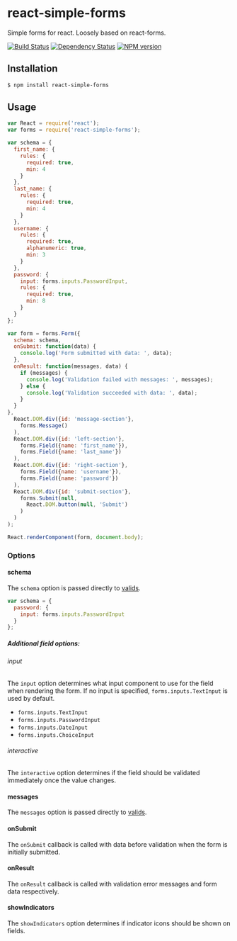 react-simple-forms
==================

Simple forms for react. Loosely based on react-forms.

[![Build Status](https://img.shields.io/travis/jsdir/react-simple-forms.svg?style=flat)](https://travis-ci.org/jsdir/react-simple-forms)
[![Dependency Status](https://img.shields.io/david/jsdir/react-simple-forms.svg?style=flat)](https://david-dm.org/jsdir/react-simple-forms)
[![NPM version](https://img.shields.io/npm/v/react-simple-forms.svg?style=flat)](https://www.npmjs.org/package/react-simple-forms)

Installation
------------

```sh
$ npm install react-simple-forms
```

Usage
-----

```js
var React = require('react');
var forms = require('react-simple-forms');

var schema = {
  first_name: {
    rules: {
      required: true,
      min: 4
    }
  },
  last_name: {
    rules: {
      required: true,
      min: 4
    }
  },
  username: {
    rules: {
      required: true,
      alphanumeric: true,
      min: 3
    }
  },
  password: {
    input: forms.inputs.PasswordInput,
    rules: {
      required: true,
      min: 8
    }
  }
};

var form = forms.Form({
  schema: schema,
  onSubmit: function(data) {
    console.log('Form submitted with data: ', data);
  },
  onResult: function(messages, data) {
    if (messages) {
      console.log('Validation failed with messages: ', messages);
    } else {
      console.log('Validation succeeded with data: ', data);
    }
  }
},
  React.DOM.div({id: 'message-section'},
    forms.Message()
  ),
  React.DOM.div({id: 'left-section'},
    forms.Field({name: 'first_name'}),
    forms.Field({name: 'last_name'})
  ),
  React.DOM.div({id: 'right-section'},
    forms.Field({name: 'username'}),
    forms.Field({name: 'password'})
  ),
  React.DOM.div({id: 'submit-section'},
    forms.Submit(null,
      React.DOM.button(null, 'Submit')
    )
  )
);

React.renderComponent(form, document.body);
```

### Options

#### schema

The `schema` option is passed directly to [valids](https://github.com/jsdir/valids).

```js
var schema = {
  password: {
    input: forms.inputs.PasswordInput
  }
};
```

##### Additional field options:

###### input

The `input` option determines what input component to use for the field when rendering the form. If no input is specified, `forms.inputs.TextInput` is used by default.

- `forms.inputs.TextInput`
- `forms.inputs.PasswordInput`
- `forms.inputs.DateInput`
- `forms.inputs.ChoiceInput`

###### interactive

The `interactive` option determines if the field should be validated immediately once the value changes.

#### messages

The `messages` option is passed directly to [valids](https://github.com/jsdir/valids).

#### onSubmit

The `onSubmit` callback is called with data before validation when the form is initially submitted.

#### onResult

The `onResult` callback is called with validation error messages and form data respectively.

#### showIndicators

The `showIndicators` option determines if indicator icons should be shown on fields.
